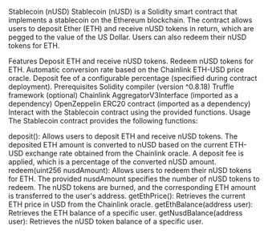 Stablecoin (nUSD)
Stablecoin (nUSD) is a Solidity smart contract that implements a stablecoin on the Ethereum blockchain. The contract allows users to deposit Ether (ETH) and receive nUSD tokens in return, which are pegged to the value of the US Dollar. Users can also redeem their nUSD tokens for ETH.

Features
Deposit ETH and receive nUSD tokens.
Redeem nUSD tokens for ETH.
Automatic conversion rate based on the Chainlink ETH-USD price oracle.
Deposit fee of a configurable percentage (specified during contract deployment).
Prerequisites
Solidity compiler (version ^0.8.18)
Truffle framework (optional)
Chainlink AggregatorV3Interface (imported as a dependency)
OpenZeppelin ERC20 contract (imported as a dependency)
Interact with the Stablecoin contract using the provided functions.
Usage
The Stablecoin contract provides the following functions:

deposit(): Allows users to deposit ETH and receive nUSD tokens. The deposited ETH amount is converted to nUSD based on the current ETH-USD exchange rate obtained from the Chainlink oracle. A deposit fee is applied, which is a percentage of the converted nUSD amount.
redeem(uint256 nusdAmount): Allows users to redeem their nUSD tokens for ETH. The provided nusdAmount specifies the number of nUSD tokens to redeem. The nUSD tokens are burned, and the corresponding ETH amount is transferred to the user's address.
getEthPrice(): Retrieves the current ETH price in USD from the Chainlink oracle.
getEthBalance(address user): Retrieves the ETH balance of a specific user.
getNusdBalance(address user): Retrieves the nUSD token balance of a specific user.
